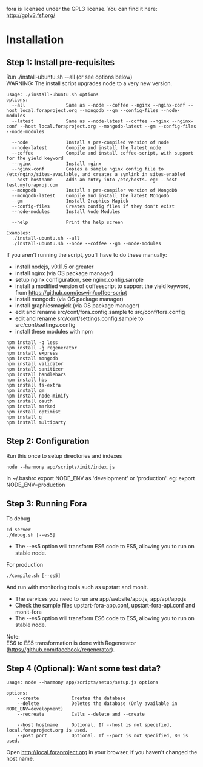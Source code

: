 fora is licensed under the GPL3 license.
You can find it here: http://gplv3.fsf.org/


Installation
============

Step 1: Install pre-requisites
------------------------------
Run ./install-ubuntu.sh --all (or see options below)  
WARNING: The install script upgrades node to a very new version.

```
usage: ./install-ubuntu.sh options
options:
  --all               Same as --node --coffee --nginx --nginx-conf --host local.foraproject.org --mongodb --gm --config-files --node-modules
  --latest            Same as --node-latest --coffee --nginx --nginx-conf --host local.foraproject.org --mongodb-latest --gm --config-files --node-modules

  --node              Install a pre-compiled version of node
  --node-latest       Compile and install the latest node
  --coffee            Compile and install coffee-script, with support for the yield keyword
  --nginx             Install nginx
  --nginx-conf        Copies a sample nginx config file to /etc/nginx/sites-available, and creates a symlink in sites-enabled
  --host hostname     Adds an entry into /etc/hosts. eg: --host test.myforaproj.com
  --mongodb           Install a pre-compiler version of MongoDb
  --mongodb-latest    Compile and install the latest MongoDb  
  --gm                Install Graphics Magick
  --config-files      Creates config files if they don't exist
  --node-modules      Install Node Modules

  --help              Print the help screen

Examples:
  ./install-ubuntu.sh --all
  ./install-ubuntu.sh --node --coffee --gm --node-modules
```

If you aren't running the script, you'll have to do these manually:
- install nodejs, v0.11.5 or greater
- install nginx (via OS package manager)
- setup nginx configuration, see nginx.config.sample
- install a modified version of coffeescript to support the yield keyword, from https://github.com/jeswin/coffee-script
- install mongodb (via OS package manager)
- install graphicsmagick (via OS package manager)
- edit and rename src/conf/fora.config.sample to src/conf/fora.config
- edit and rename src/conf/settings.config.sample to src/conf/settings.config
- install these modules with npm

```
npm install -g less
npm install -g regenerator
npm install express  
npm install mongodb  
npm install validator  
npm install sanitizer  
npm install handlebars  
npm install hbs  
npm install fs-extra  
npm install gm  
npm install node-minify  
npm install oauth  
npm install marked  
npm install optimist  
npm install q  
npm install multiparty  
```

Step 2: Configuration
---------------------
Run this once to setup directories and indexes
```
node --harmony app/scripts/init/index.js
```  
In ~/.bashrc export NODE_ENV as 'development' or 'production'. eg: export NODE_ENV=production


Step 3: Running Fora
--------------------
To debug
```
cd server
./debug.sh [--es5]
```
- The --es5 option will transform ES6 code to ES5, allowing you to run on stable node. 

For production
```
./compile.sh [--es5]
```
And run with monitoring tools such as upstart and monit.  
- The services you need to run are app/website/app.js, app/api/app.js
- Check the sample files upstart-fora-app.conf, upstart-fora-api.conf and monit-fora
- The --es5 option will transform ES6 code to ES5, allowing you to run on stable node.

Note:  
ES6 to ES5 transformation is done with Regenerator (https://github.com/facebook/regenerator).


Step 4 (Optional): Want some test data?
-------------------------------------
```
usage: node --harmony app/scripts/setup/setup.js options

options:
    --create            Creates the database
    --delete            Deletes the database (Only available in NODE_ENV=development) 
    --recreate          Calls --delete and --create
    
    --host hostname     Optional. If --host is not specified, local.foraproject.org is used.
    --post port         Optional. If --port is not specified, 80 is used.
```

Open http://local.foraproject.org in your browser, if you haven't changed the host name. 

